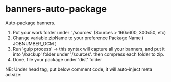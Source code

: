 # banners-auto-package
Auto-package banners. 
1. Put your work folder under './sources' (Sources > 160x600, 300x50, etc) 
2. Change variable zipName to your preference Package Name ( JOBNUMBER_DCM ) 
3. Run 'gulp process' -> this syntax will capture all your banners, and put it into '/backup' folder under '/sources'. then compress each folder to zip. 
4. Done, file your package under 'dist' folder


NB:
Under head tag, put below comment code, it will auto-inject meta ad.size:
<!--AD.SIZE-->
